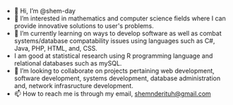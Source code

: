 - 👋 Hi, I’m @shem-day
- 👀 I’m interested in mathematics and computer science fields where I can provide innovative solutions to user's problems.
- 🌱 I’m currently learning on ways to develop software as well as combat systems/database compatability issues using languages such as C#, Java, PHP, HTML, and, CSS.
- I am good at statistical research using R programming language and relational databases such as mySQL.
- 💞️ I’m looking to collaborate on projects pertaining web development, software development, systems development, database administration and, network infrasructure development. 
- 📫 How to reach me is through my email, shemnderituh@gmail.com

<!---
shem-day/shem-day is a ✨ special ✨ repository because its `README.md` (this file) appears on your GitHub profile.
You can click the Preview link to take a look at your changes.
--->
